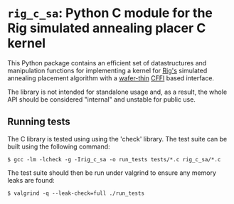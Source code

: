 `rig_c_sa`: Python C module for the Rig simulated annealing placer C kernel
===========================================================================

This Python package contains an efficient set of datastructures and
manipulation functions for implementing a kernel for
[Rig's](https://github.com/project-rig/rig) simulated annealing placement
algorithm with a [wafer-thin](https://www.youtube.com/watch?v=HJZPzQESq_0)
[CFFI](http://cffi.readthedocs.org/) based interface.

The library is not intended for standalone usage and, as a result,
the whole API should be considered "internal" and unstable for public use.

Running tests
-------------

The C library is tested using using the 'check' library. The test suite can be
built using the following command:

	$ gcc -lm -lcheck -g -Irig_c_sa -o run_tests tests/*.c rig_c_sa/*.c

The test suite should then be run under valgrind to ensure any memory leaks are found:

	$ valgrind -q --leak-check=full ./run_tests
